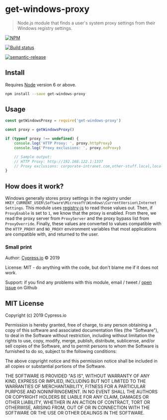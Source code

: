 # get-windows-proxy

> Node.js module that finds a user&#39;s system proxy settings from their Windows registry settings.

[![NPM][npm-icon]][npm-url]

[![Build status][ci-image]][ci-url]

[![semantic-release][semantic-image]][semantic-url]

## Install

Requires [Node](https://nodejs.org/en/) version 6 or above.

```sh
npm install --save get-windows-proxy
```

## Usage

```js
const getWindowsProxy = require('get-windows-proxy')

const proxy = getWindowsProxy()

if (typeof proxy !== undefined) {
    console.log('HTTP Proxy: ', proxy.httpProxy)
    console.log('Proxy exclusions: ', proxy.noProxy)

    // Sample output:
    // HTTP Proxy: http://192.168.122.1:1337
    // Proxy exclusions: corporate-intranet.com,other-stuff.local,localhost,127.0.0.0/8,::1
}
```

## How does it work?

Windows generally stores proxy settings in the registry under
`HKEY_CURRENT_USER\Software\Microsoft\Windows\CurrentVersion\Internet Settings`.
This module uses [registry-js][registry-js] to read those values out. Then, if
`ProxyEnable` is set to `1`, we know that the proxy is enabled. From there, we
read the proxy server from `ProxyServer` and the proxy bypass list from
`ProxyOverride`. Finally, these values are converted to values compatible with
the `HTTP_PROXY` and `NO_PROXY` environment variables that most applications are
compatible with, and returned to the user.

### Small print

Author: [Cypress.io](https://www.cypress.io) &copy; 2019

License: MIT - do anything with the code, but don't blame me if it does not work.

Support: if you find any problems with this module, email / tweet /
[open issue](https://github.com/cypress-io/get-windows-proxy/issues) on Github

## MIT License

Copyright (c) 2019 Cypress.io

Permission is hereby granted, free of charge, to any person
obtaining a copy of this software and associated documentation
files (the "Software"), to deal in the Software without
restriction, including without limitation the rights to use,
copy, modify, merge, publish, distribute, sublicense, and/or sell
copies of the Software, and to permit persons to whom the
Software is furnished to do so, subject to the following
conditions:

The above copyright notice and this permission notice shall be
included in all copies or substantial portions of the Software.

THE SOFTWARE IS PROVIDED "AS IS", WITHOUT WARRANTY OF ANY KIND,
EXPRESS OR IMPLIED, INCLUDING BUT NOT LIMITED TO THE WARRANTIES
OF MERCHANTABILITY, FITNESS FOR A PARTICULAR PURPOSE AND
NONINFRINGEMENT. IN NO EVENT SHALL THE AUTHORS OR COPYRIGHT
HOLDERS BE LIABLE FOR ANY CLAIM, DAMAGES OR OTHER LIABILITY,
WHETHER IN AN ACTION OF CONTRACT, TORT OR OTHERWISE, ARISING
FROM, OUT OF OR IN CONNECTION WITH THE SOFTWARE OR THE USE OR
OTHER DEALINGS IN THE SOFTWARE.

[npm-icon]: https://nodei.co/npm/get-windows-proxy.svg?downloads=true
[npm-url]: https://npmjs.org/package/get-windows-proxy
[ci-image]: https://img.shields.io/circleci/project/github/cypress-io/get-windows-proxy/develop.svg
[ci-url]: https://circleci.com/gh/cypress-io/workflows/get-windows-proxy/tree/develop
[semantic-image]: https://img.shields.io/badge/%20%20%F0%9F%93%A6%F0%9F%9A%80-semantic--release-e10079.svg
[semantic-url]: https://github.com/semantic-release/semantic-release
[registry-js]: https://github.com/desktop/registry-js/

